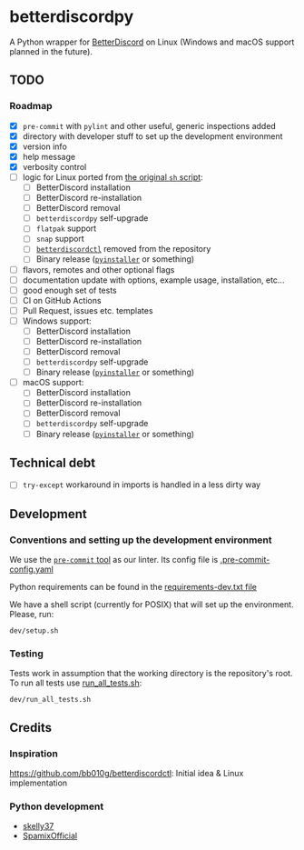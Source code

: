 # betterdiscordpy

A Python wrapper for [BetterDiscord](https://betterdiscord.app/) on Linux (Windows and macOS support planned in the future).

## TODO
### Roadmap
- [x] `pre-commit` with `pylint` and other useful, generic inspections added
- [x] directory with developer stuff to set up the development environment
- [x] version info
- [x] help message
- [x] verbosity control
- [ ] logic for Linux ported from [the original `sh` script](https://github.com/bb010g/betterdiscordctl/blob/master/betterdiscordctl):
  - [ ] BetterDiscord installation
  - [ ] BetterDiscord re-installation
  - [ ] BetterDiscord removal
  - [ ] `betterdiscordpy` self-upgrade
  - [ ] `flatpak` support
  - [ ] `snap` support
  - [ ] [`betterdiscordctl`](./betterdiscordctl) removed from the repository
  - [ ] Binary release ([`pyinstaller`](https://github.com/pyinstaller/pyinstaller) or something)
- [ ] flavors, remotes and other optional flags
- [ ] documentation update with options, example usage, installation, etc...
- [ ] good enough set of tests
- [ ] CI on GitHub Actions
- [ ] Pull Request, issues etc. templates
- [ ] Windows support:
  - [ ] BetterDiscord installation
  - [ ] BetterDiscord re-installation
  - [ ] BetterDiscord removal
  - [ ] `betterdiscordpy` self-upgrade
  - [ ] Binary release ([`pyinstaller`](https://github.com/pyinstaller/pyinstaller) or something)
- [ ] macOS support:
  - [ ] BetterDiscord installation
  - [ ] BetterDiscord re-installation
  - [ ] BetterDiscord removal
  - [ ] `betterdiscordpy` self-upgrade
  - [ ] Binary release ([`pyinstaller`](https://github.com/pyinstaller/pyinstaller) or something)

## Technical debt
- [ ] `try-except` workaround in imports is handled in a less dirty way

## Development
### Conventions and setting up the development environment
We use the [`pre-commit` tool](https://pre-commit.com/) as our linter. Its config file is [.pre-commit-config.yaml](./.pre-commit-config.yaml)

Python requirements can be found in the [requirements-dev.txt file](dev/requirements-dev.txt)

We have a shell script (currently for POSIX) that will set up the environment. Please, run:

```shell
dev/setup.sh
```

### Testing
Tests work in assumption that the working directory is the repository's root. To run all tests use [run_all_tests.sh](dev/run_all_tests.sh):

```shell
dev/run_all_tests.sh
```

## Credits
### Inspiration
https://github.com/bb010g/betterdiscordctl: Initial idea & Linux implementation

### Python development
- [skelly37](https://github.com/skelly37)
- [SpamixOfficial](https://github.com/SpamixOfficial)
